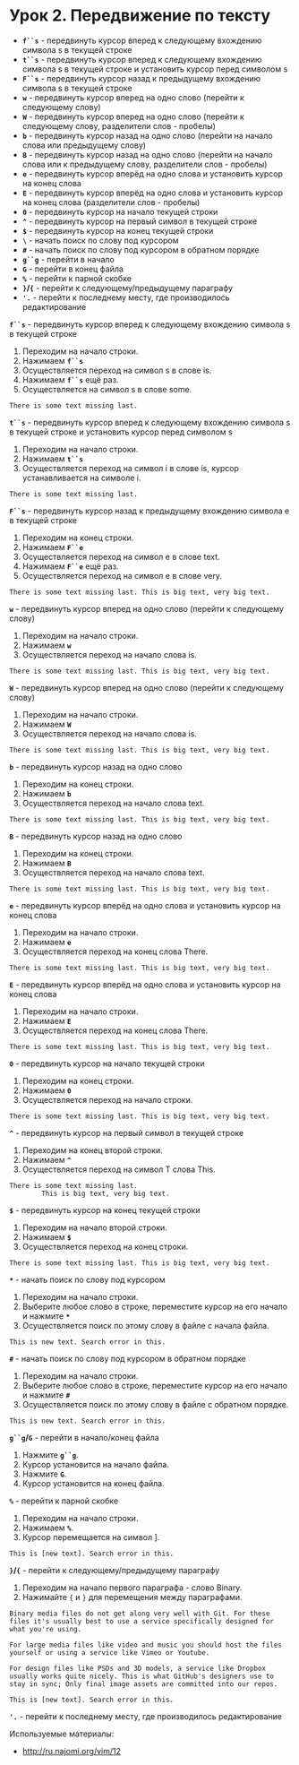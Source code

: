 Урок 2. Передвижение по тексту
=============

* **`f``s`** - передвинуть курсор вперед к следующему вхождению символа s в текущей строке
* **`t``s`** - передвинуть курсор вперед к следующему вхождению символа s в текущей строке и установить курсор перед символом s
* **`F``s`** - передвинуть курсор назад к предыдущему вхождению символа s в текущей строке
* **`w`** - передвинуть курсор вперед на одно слово (перейти к следующему слову)
* **`W`** - передвинуть курсор вперед на одно слово (перейти к следующему слову, разделители слов - пробелы)
* **`b`** - передвинуть курсор назад на одно слово (перейти на начало слова или предыдущему слову)
* **`B`** - передвинуть курсор назад на одно слово (перейти на начало слова или к предыдущему слову, разделители слов - пробелы)
* **`e`** - передвинуть курсор вперёд на одно слова и установить курсор на конец слова
* **`E`** - передвинуть курсор вперёд на одно слова и установить курсор на конец слова (разделители слов - пробелы)
* **`0`** - передвинуть курсор на начало текущей строки
* **`^`** - передвинуть курсор на первый символ в текущей строке
* **`$`** - передвинуть курсор на конец текущей строки
* **`\`** - начать поиск по слову под курсором
* **`#`** - начать поиск по слову под курсором в обратном порядке
* **`g``g`** - перейти в начало
* **`G`** - перейти в конец файла
* **`%`** - перейти к парной скобке
* **`}`/`{`** - перейти к следующему/предыдущему параграфу
* **`'.`** - перейти к последнему месту, где производилось редактирование

**`f``s`** - передвинуть курсор вперед к следующему вхождению символа s в текущей строке
  1. Переходим на начало строки.
  2. Нажимаем **`f``s`**
  3. Осуществляется переход на символ s в слове is.
  4. Нажимаем **`f``s`** ещё раз.
  5. Осуществляется на символ s в слове some.

```
There is some text missing last.
```

**`t``s`** - передвинуть курсор вперед к следующему вхождению символа s в текущей строке и установить курсор перед символом s
  1. Переходим на начало строки.
  2. Нажимаем **`t``s`**
  3. Осуществляется переход на символ i в слове is, курсор устанавливается на символе i.

```
There is some text missing last.
```

**`F``s`** - передвинуть курсор назад к предыдущему вхождению символа e в текущей строке
  1. Переходим на конец строки.
  2. Нажимаем **`F``e`**
  3. Осуществляется переход на символ e в слове text.
  4. Нажимаем **`F``e`** ещё раз.
  5. Осуществляется переход на символ e в слове very.

```
There is some text missing last. This is big text, very big text.
```

**`w`** - передвинуть курсор вперед на одно слово (перейти к следующему слову)
  1. Переходим на начало строки.
  2. Нажимаем **`w`**
  3. Осуществляется переход на начало слова is.

```
There is some text missing last. This is big text, very big text.
```

**`W`** - передвинуть курсор вперед на одно слово (перейти к следующему слову)
  1. Переходим на начало строки.
  2. Нажимаем **`W`**
  3. Осуществляется переход на начало слова is.

```
There is some text missing last. This is big text, very big text.
```

**`b`** - передвинуть курсор назад на одно слово
  1. Переходим на конец строки.
  2. Нажимаем **`b`**
  3. Осуществляется переход на начало слова text.

```
There is some text missing last. This is big text, very big text.
```

**`B`** - передвинуть курсор назад на одно слово
  1. Переходим на конец строки.
  2. Нажимаем **`B`**
  3. Осуществляется переход на начало слова text.

```
There is some text missing last. This is big text, very big text.
```

**`e`** - передвинуть курсор вперёд на одно слова и установить курсор на конец слова
  1. Переходим на начало строки.
  2. Нажимаем **`e`**
  3. Осуществляется переход на конец слова There.

```
There is some text missing last. This is big text, very big text.
```

**`E`** - передвинуть курсор вперёд на одно слова и установить курсор на конец слова
  1. Переходим на начало строки.
  2. Нажимаем **`E`**
  3. Осуществляется переход на конец слова There.

```
There is some text missing last. This is big text, very big text.
```

**`0`** - передвинуть курсор на начало текущей строки
  1. Переходим на конец строки.
  2. Нажимаем **`0`**
  3. Осуществляется переход на начало строки.

```
There is some text missing last. This is big text, very big text.
```

**`^`** - передвинуть курсор на первый символ в текущей строке
  1. Переходим на конец второй строки.
  2. Нажимаем **`^`**
  3. Осуществляется переход на символ T слова This.

```
There is some text missing last.
        This is big text, very big text.
```

**`$`** - передвинуть курсор на конец текущей строки
  1. Переходим на начало второй строки.
  2. Нажимаем **`$`**
  3. Осуществляется переход на конец строки.

```
There is some text missing last. This is big text, very big text.
```

**`*`** - начать поиск по слову под курсором
  1. Переходим на начало строки.
  2. Выберите любое слово в строке, переместите курсор на его начало и нажмите **`*`**
  3. Осуществляется поиск по этому слову в файле с начала файла.

```
This is new text. Search error in this.
```

**`#`** - начать поиск по слову под курсором в обратном порядке
  1. Переходим на начало строки.
  2. Выберите любое слово в строке, переместите курсор на его начало и нажмите **`#`**
  3. Осуществляется поиск по этому слову в файле с обратном порядке.

```
This is new text. Search error in this.
```

**`g``g`/`G`** - перейти в начало/конец файла
  1. Нажмите **`g``g`**.
  2. Курсор установится на начало файла.
  3. Нажмите **`G`**.
  4. Курсор установится на конец файла.

**`%`** - перейти к парной скобке
  1. Переходим на начало строки.
  2. Нажимаем **`%`**.
  3. Курсор перемещается на символ ].

```
This is [new text]. Search error in this.
```

**`}`/`{`** - перейти к следующему/предыдущему параграфу
  1. Переходим на начало первого параграфа - слово Binary.
  2. Нажимайте `{` и `}` для перемещения между параграфами.

```
Binary media files do not get along very well with Git. For these files it's usually best to use a service specifically designed for what you're using.

For large media files like video and music you should host the files yourself or using a service like Vimeo or Youtube.

For design files like PSDs and 3D models, a service like Dropbox usually works quite nicely. This is what GitHub's designers use to stay in sync; Only final image assets are committed into our repos.

This is [new text]. Search error in this.
```

**`'.`** - перейти к последнему месту, где производилось редактирование

Используемые материалы:
* http://ru.najomi.org/vim/12
